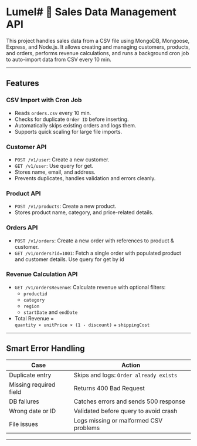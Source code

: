 # Lumel# 🧾 Sales Data Management API

This project handles sales data from a CSV file using MongoDB, Mongoose, Express, and Node.js. It allows creating and managing customers, products, and orders, performs revenue calculations, and runs a background cron job to auto-import data from CSV every 10 min.

---

## Features

### CSV Import with Cron Job
- Reads `orders.csv` every 10 min.
- Checks for duplicate `Order ID` before inserting.
- Automatically skips existing orders and logs them.
- Supports quick scaling for large file imports.

### Customer API
- `POST /v1/user`: Create a new customer.
- `GET /v1/user`: Use query for get.
- Stores name, email, and address.
- Prevents duplicates, handles validation and errors cleanly.

### Product API
- `POST /v1/products`: Create a new product.
- Stores product name, category, and price-related details.

### Orders API
- `POST /v1/orders`: Create a new order with references to product & customer.
- `GET /v1/orders?id=1001`: Fetch a single order with populated product and customer details. Use query for get by id

###  Revenue Calculation API
- `GET /v1/ordersRevenue`: Calculate revenue with optional filters:
  - `productid`
  - `category`
  - `region`
  - `startDate` and `endDate`
- Total Revenue =  
  `quantity × unitPrice × (1 - discount)` + `shippingCost`

---

## Smart Error Handling

| Case | Action |
|------|--------|
| Duplicate entry | Skips and logs: `Order already exists` |
| Missing required field | Returns 400 Bad Request |
| DB failures | Catches errors and sends 500 response |
| Wrong date or ID | Validated before query to avoid crash |
| File issues | Logs missing or malformed CSV problems |

---


